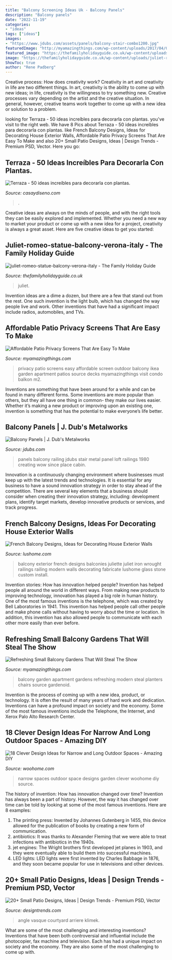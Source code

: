 ```yaml
---
title: "Balcony Screening Ideas Uk - Balcony Panels"
description: "Balcony panels"
date: "2022-11-19"
categories:
- "ideas"
tags: ["ideas"]
images:
- "https://www.jdubs.com/assets/panels/balcony-stair-combo1200.jpg"
featuredImage: "http://myamazingthings.com/wp-content/uploads/2017/04/0482753_PE620377_S5.jpg"
featured_image: "https://thefamilyholidayguide.co.uk/wp-content/uploads/juliet-romeo-statue-balcony-verona-italy.png"
image: "https://thefamilyholidayguide.co.uk/wp-content/uploads/juliet-romeo-statue-balcony-verona-italy.png"
ShowToc: true
author: "Rene Padberg"
---
```



Creative process: How does creativity work?
Creativity in art and creativity in life are two different things. In art, creativity is the ability to come up with new ideas; in life, creativity is the willingness to try something new. Creative processes vary depending on the artist and the creative situation. In general, however, creative teams work together to come up with a new idea or solution to a problem.

	

		
looking for Terraza - 50 ideas increíbles para decorarla con plantas. you've visit to the right web. We have 8 Pics about Terraza - 50 ideas increíbles para decorarla con plantas. like French Balcony Designs, Ideas for Decorating House Exterior Walls, Affordable Patio Privacy Screens That Are Easy To Make and also 20+ Small Patio Designs, Ideas | Design Trends - Premium PSD, Vector. Here you go:
		
    
## Terraza - 50 Ideas Increíbles Para Decorarla Con Plantas.

<img loading=lazy src="https://casaydiseno.com/wp-content/uploads/2015/06/jardineras-oscuras-terrazas-decoracion.jpg" onerror="this.onerror=null;this.src='https://tse2.mm.bing.net/th?id=OIP.K2m0wiAjcCH2TDgocNPAHAHaE6&amp;pid=15.1';" alt="Terraza - 50 ideas increíbles para decorarla con plantas.">

_Source: casaydiseno.com_

>. 

	

Creative ideas are always on the minds of people, and with the right tools they can be easily explored and implemented. Whether you need a new way to market your product or come up with a new idea for a project, creativity is always a great asset. Here are five creative ideas to get you started:

    
## Juliet-romeo-statue-balcony-verona-italy - The Family Holiday Guide

<img loading=lazy src="https://thefamilyholidayguide.co.uk/wp-content/uploads/juliet-romeo-statue-balcony-verona-italy.png" onerror="this.onerror=null;this.src='https://tse3.mm.bing.net/th?id=OIP.Kx7QpEWKTeHMi66lpiMtKgHaE8&amp;pid=15.1';" alt="juliet-romeo-statue-balcony-verona-italy - The Family Holiday Guide">

_Source: thefamilyholidayguide.co.uk_

>juliet. 

	

Invention ideas are a dime a dozen, but there are a few that stand out from the rest. One such invention is the light bulb, which has changed the way people live and work. Other inventions that have had a significant impact include radios, automobiles, and TVs.

    
## Affordable Patio Privacy Screens That Are Easy To Make

<img loading=lazy src="http://myamazingthings.com/wp-content/uploads/2017/04/0482753_PE620377_S5.jpg" onerror="this.onerror=null;this.src='https://tse3.mm.bing.net/th?id=OIP.GcUhA7_GILwtDXCsvX0i0AHaHa&amp;pid=15.1';" alt="Affordable Patio Privacy Screens That Are Easy To Make">

_Source: myamazingthings.com_

>privacy patio screens easy affordable screen outdoor balcony ikea garden apartment patios source decks myamazingthings visit condo balkon m2. 

	

Inventions are something that have been around for a while and can be found in many different forms. Some inventions are more popular than others, but they all have one thing in common- they make our lives easier. Whether it’s making a new product or improving upon an existing one, invention is something that has the potential to make everyone’s life better.

    
## Balcony Panels | J. Dub&#039;s Metalworks

<img loading=lazy src="https://www.jdubs.com/assets/panels/balcony-stair-combo1200.jpg" onerror="this.onerror=null;this.src='https://tse3.mm.bing.net/th?id=OIP.BrWsk4x_f7jlblGLhS-yWwHaEK&amp;pid=15.1';" alt="Balcony Panels | J. Dub&#039;s Metalworks">

_Source: jdubs.com_

>panels balcony railing jdubs stair metal panel loft railings 1980 creating wow since place cabin. 

	

Innovation is a continuously changing environment where businesses must keep up with the latest trends and technologies. It is essential for any business to have a sound innovation strategy in order to stay ahead of the competition. There are several key elements that a business should consider when creating their innovation strategy, including: development plans, identify target markets, develop innovative products or services, and track progress.

    
## French Balcony Designs, Ideas For Decorating House Exterior Walls

<img loading=lazy src="https://www.lushome.com/wp-content/uploads/2019/05/french-balcony-designs-house-exterior-13.jpg" onerror="this.onerror=null;this.src='https://tse2.mm.bing.net/th?id=OIP._2OgPF1bRr6HgU6P4e3zTwHaFW&amp;pid=15.1';" alt="French Balcony Designs, Ideas for Decorating House Exterior Walls">

_Source: lushome.com_

>balcony exterior french designs balconies juliette juliet iron wrought railings railing modern walls decorating fabricate lushome glass stone custom install. 

	

Invention stories: How has innovation helped people?
Invention has helped people all around the world in different ways. From making new products to improving technology, innovation has played a big role in human history. One of the most famous inventions is the telephone, which was created by Bell Laboratories in 1941. This invention has helped people call other people and make phone calls without having to worry about the time or location. In addition, this invention has also allowed people to communicate with each other more easily than ever before.

    
## Refreshing Small Balcony Gardens That Will Steal The Show

<img loading=lazy src="http://myamazingthings.com/wp-content/uploads/2017/04/modern-balcony-garden-stainless-steel-diy-planter-small-apartment-design-blue-metal-sofa-green-ivy-.jpg" onerror="this.onerror=null;this.src='https://tse4.mm.bing.net/th?id=OIP.UCt7ADKdh5mDLDr_ektKFAHaKQ&amp;pid=15.1';" alt="Refreshing Small Balcony Gardens That Will Steal The Show">

_Source: myamazingthings.com_

>balcony garden apartment gardens refreshing modern steal planters chairs source gardenoid. 

	

Invention is the process of coming up with a new idea, product, or technology. It is often the result of many years of hard work and dedication. Inventions can have a profound impact on society and the economy. Some of the most famous inventions include the Telephone, the Internet, and Xerox Palo Alto Research Center.

    
## 18 Clever Design Ideas For Narrow And Long Outdoor Spaces - Amazing DIY

<img loading=lazy src="https://www.woohome.com/wp-content/uploads/2015/03/narrow-space-designs-woohome-12.jpg" onerror="this.onerror=null;this.src='https://tse1.mm.bing.net/th?id=OIP.m3HdAufsKVpgoXvOiKHQMQHaLD&amp;pid=15.1';" alt="18 Clever Design Ideas for Narrow and Long Outdoor Spaces - Amazing DIY">

_Source: woohome.com_

>narrow spaces outdoor space designs garden clever woohome diy source. 

	

The history of invention: How has innovation changed over time?
Invention has always been a part of history. However, the way it has changed over time can be told by looking at some of the most famous inventions. Here are 8 examples:
1. The printing press: Invented by Johannes Gutenberg in 1455, this device allowed for the publication of books by creating a new form of communication.
2. antibiotics: It was thanks to Alexander Fleming that we were able to treat infections with antibiotics in the 1940s.
3. jet engines: The Wright brothers first developed jet planes in 1903, and they were eventually able to build them into successful machines.
4. LED lights: LED lights were first invented by Charles Babbage in 1876, and they soon became popular for use in televisions and other devices.

    
## 20+ Small Patio Designs, Ideas | Design Trends - Premium PSD, Vector

<img loading=lazy src="https://images.designtrends.com/wp-content/uploads/2016/02/29083432/Visual-Treat-Small-Patio-Designs.jpeg" onerror="this.onerror=null;this.src='https://tse3.mm.bing.net/th?id=OIP.9Vt7TzvMRUhB6iY-xcrCQAHaE8&amp;pid=15.1';" alt="20+ Small Patio Designs, Ideas | Design Trends - Premium PSD, Vector">

_Source: designtrends.com_

>angle vasque courtyard arriere klimek. 

	

What are some of the most challenging and interesting inventions?
Inventions that have been both controversial and influential include the photocopier, fax machine and television. Each has had a unique impact on society and the economy. They are also some of the most challenging to come up with.

